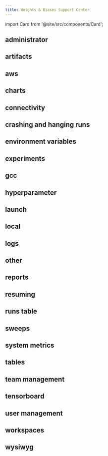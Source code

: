 ```yaml
---
title: Weights & Biases Support Center
---
```

import Card from '@site/src/components/Card';

<Card href="index_administrator" className="card-blue">
  <h2>administrator</h2>
</Card>
<Card href="index_artifacts" className="card-blue">
  <h2>artifacts</h2>
</Card>
<Card href="index_aws" className="card-blue">
  <h2>aws</h2>
</Card>
<Card href="index_charts" className="card-blue">
  <h2>charts</h2>
</Card>
<Card href="index_connectivity" className="card-blue">
  <h2>connectivity</h2>
</Card>
<Card href="index_crashing and hanging runs" className="card-blue">
  <h2>crashing and hanging runs</h2>
</Card>
<Card href="index_environment variables" className="card-blue">
  <h2>environment variables</h2>
</Card>
<Card href="index_experiments" className="card-blue">
  <h2>experiments</h2>
</Card>
<Card href="index_gcc" className="card-blue">
  <h2>gcc</h2>
</Card>
<Card href="index_hyperparameter" className="card-blue">
  <h2>hyperparameter</h2>
</Card>
<Card href="index_launch" className="card-blue">
  <h2>launch</h2>
</Card>
<Card href="index_local" className="card-blue">
  <h2>local</h2>
</Card>
<Card href="index_logs" className="card-blue">
  <h2>logs</h2>
</Card>
<Card href="index_other" className="card-blue">
  <h2>other</h2>
</Card>
<Card href="index_reports" className="card-blue">
  <h2>reports</h2>
</Card>
<Card href="index_resuming" className="card-blue">
  <h2>resuming</h2>
</Card>
<Card href="index_runs table" className="card-blue">
  <h2>runs table</h2>
</Card>
<Card href="index_sweeps" className="card-blue">
  <h2>sweeps</h2>
</Card>
<Card href="index_system metrics" className="card-blue">
  <h2>system metrics</h2>
</Card>
<Card href="index_tables" className="card-blue">
  <h2>tables</h2>
</Card>
<Card href="index_team management" className="card-blue">
  <h2>team management</h2>
</Card>
<Card href="index_tensorboard" className="card-blue">
  <h2>tensorboard</h2>
</Card>
<Card href="index_user management" className="card-blue">
  <h2>user management</h2>
</Card>
<Card href="index_workspaces" className="card-blue">
  <h2>workspaces</h2>
</Card>
<Card href="index_wysiwyg" className="card-blue">
  <h2>wysiwyg</h2>
</Card>

